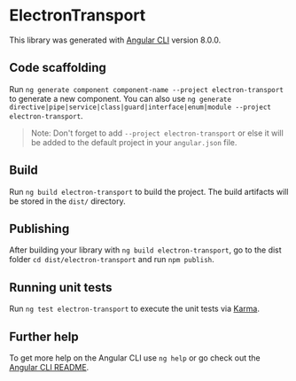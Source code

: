 # ElectronTransport

This library was generated with [Angular CLI](https://github.com/angular/angular-cli) version 8.0.0.

## Code scaffolding

Run `ng generate component component-name --project electron-transport` to generate a new component. You can also use `ng generate directive|pipe|service|class|guard|interface|enum|module --project electron-transport`.
> Note: Don't forget to add `--project electron-transport` or else it will be added to the default project in your `angular.json` file. 

## Build

Run `ng build electron-transport` to build the project. The build artifacts will be stored in the `dist/` directory.

## Publishing

After building your library with `ng build electron-transport`, go to the dist folder `cd dist/electron-transport` and run `npm publish`.

## Running unit tests

Run `ng test electron-transport` to execute the unit tests via [Karma](https://karma-runner.github.io).

## Further help

To get more help on the Angular CLI use `ng help` or go check out the [Angular CLI README](https://github.com/angular/angular-cli/blob/master/README.md).
